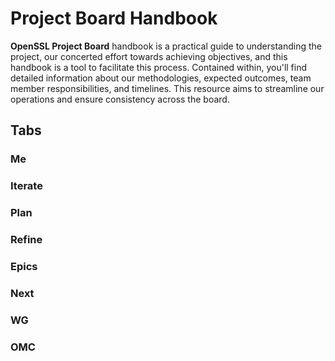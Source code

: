 # Project Board Handbook

**OpenSSL Project Board** handbook is a practical guide to understanding the
project, our concerted effort towards achieving objectives, and this handbook is
a tool to facilitate this process. Contained within, you'll find detailed
information about our methodologies, expected outcomes, team member
responsibilities, and timelines. This resource aims to streamline our operations
and ensure consistency across the board.

## Tabs

### Me

### Iterate

### Plan

### Refine

### Epics

### Next

### WG

### OMC

